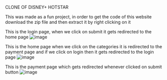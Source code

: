 CLONE OF DISNEY+ HOTSTAR

This was made as a fun project, in order to get the code of this website download the zip file and then extract it by right clicking on it 


This is the login page, when we click on submit it gets redirected to the home page
![image](https://github.com/user-attachments/assets/80f6aafe-ba0c-4049-86f0-eaf26ce62dad)

This is the home page when we click on the categories it is redirected to the payment page and if we click on login then it gets redirected to the login page
![image](https://github.com/user-attachments/assets/2cefc3f9-ee30-45e4-8d6d-1009aca39b7c)

This is the payment page which gets redirected whenever clicked on submit button
![image](https://github.com/user-attachments/assets/fe9153f2-b316-4f9a-bf7a-d8a48ee68a05)
